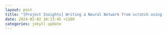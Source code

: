 ```yaml
---
layout: post
title: "[Project Insights] Writing a Neural Network from scratch using Numpy"
date: 2024-02-02 16:13:45 +1100
categories: jekyll update
---
```

